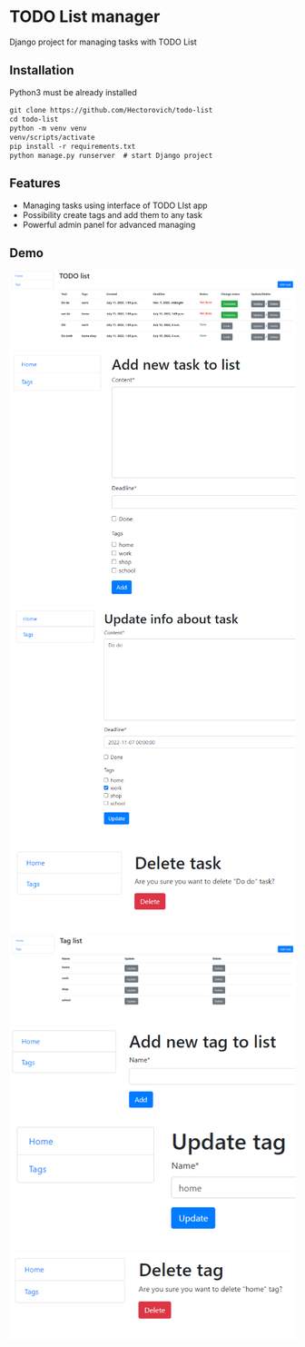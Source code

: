 # TODO List manager

Django project for managing tasks with TODO List

## Installation

Python3 must be already installed

```shell
git clone https://github.com/Hectorovich/todo-list
cd todo-list
python -m venv venv
venv/scripts/activate
pip install -r requirements.txt
python manage.py runserver  # start Django project
```

## Features

* Managing tasks using interface of TODO LIst app
* Possibility create tags and add them to any task
* Powerful admin panel for advanced managing

## Demo

![](img.png)![](img_1.png)![](img_2.png)![](img_3.png)![](img_4.png)![](img_5.png)![](img_6.png)![](img_7.png)